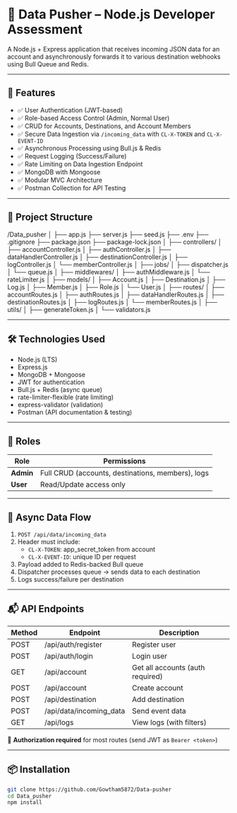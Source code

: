 # 📡 Data Pusher – Node.js Developer Assessment

A Node.js + Express application that receives incoming JSON data for an account and asynchronously forwards it to various destination webhooks using Bull Queue and Redis.

---

## 🚀 Features

- ✅ User Authentication (JWT-based)
- ✅ Role-based Access Control (Admin, Normal User)
- ✅ CRUD for Accounts, Destinations, and Account Members
- ✅ Secure Data Ingestion via `/incoming_data` with `CL-X-TOKEN` and `CL-X-EVENT-ID`
- ✅ Asynchronous Processing using Bull.js & Redis
- ✅ Request Logging (Success/Failure)
- ✅ Rate Limiting on Data Ingestion Endpoint
- ✅ MongoDB with Mongoose
- ✅ Modular MVC Architecture
- ✅ Postman Collection for API Testing

---

## 📁 Project Structure

/Data_pusher
│
├── app.js
├── server.js
├── seed.js
├── .env
├── .gitignore
├── package.json
├── package-lock.json
│
├── controllers/
│   ├── accountController.js
│   ├── authController.js
│   ├── dataHandlerController.js
│   ├── destinationController.js
│   ├── logController.js
│   └── memberController.js
│
├── jobs/
│   ├── dispatcher.js
│   └── queue.js
│
├── middlewares/
│   ├── authMiddleware.js
│   └── rateLimiter.js
│
├── models/
│   ├── Account.js
│   ├── Destination.js
│   ├── Log.js
│   ├── Member.js
│   ├── Role.js
│   └── User.js
│
├── routes/
│   ├── accountRoutes.js
│   ├── authRoutes.js
│   ├── dataHandlerRoutes.js
│   ├── destinationRoutes.js
│   ├── logRoutes.js
│   └── memberRoutes.js
│
├── utils/
│   ├── generateToken.js
│   └── validators.js

---

## 🛠️ Technologies Used

- Node.js (LTS)
- Express.js
- MongoDB + Mongoose
- JWT for authentication
- Bull.js + Redis (async queue)
- rate-limiter-flexible (rate limiting)
- express-validator (validation)
- Postman (API documentation & testing)

---

## 🔐 Roles

| Role        | Permissions                                      |
|-------------|--------------------------------------------------|
| **Admin**   | Full CRUD (accounts, destinations, members), logs |
| **User**    | Read/Update access only                          |

---

## 🔄 Async Data Flow

1. `POST /api/data/incoming_data`
2. Header must include:
   - `CL-X-TOKEN`: app_secret_token from account
   - `CL-X-EVENT-ID`: unique ID per request
3. Payload added to Redis-backed Bull queue
4. Dispatcher processes queue → sends data to each destination
5. Logs success/failure per destination

---

## 📬 API Endpoints

| Method | Endpoint                      | Description                        |
|--------|-------------------------------|------------------------------------|
| POST   | /api/auth/register            | Register user                      |
| POST   | /api/auth/login               | Login user                         |
| GET    | /api/account                  | Get all accounts (auth required)   |
| POST   | /api/account                  | Create account                     |
| POST   | /api/destination              | Add destination                    |
| POST   | /api/data/incoming_data       | Send event data                    |
| GET    | /api/logs                     | View logs (with filters)           |

📌 **Authorization required** for most routes (send JWT as `Bearer <token>`)

---

## 📦 Installation

```bash
git clone https://github.com/Gowtham5872/Data-pusher
cd Data_pusher
npm install
